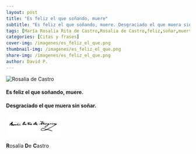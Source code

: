 ```yaml
---
layout: post
title: "Es feliz el que soñando, muere"
subtitle: "Es feliz el que soñando, muere. Desgraciado el que muera sin soñar. Rosalía De Castro"
tags: [María Rosalía Rita de Castro,Rosalia de Castro,feliz,soñar,muerte,desgraciado,soñando]
categories: [Citas y frases]
cover-img: /imagenes/es_feliz_el_que.png
thumbnail-img: /imagenes/es_feliz_el_que.png
share-img: /imagenes/es_feliz_el_que.png
author: David P.
---
```


<img src="/imagenes/Rosalía_Castro.jpg" alt="Rosalia de Castro" style="width:150px;"/>

#### **E**s feliz el que soñando, muere. 

#### **D**esgraciado el que muera sin soñar.



<img src="/imagenes/Rosalia_de_Castro_Firma.png" alt="**María Rosalía Rita de Castro**" style="width:150px;"/>

**R**osalía **D**e **C**astro
